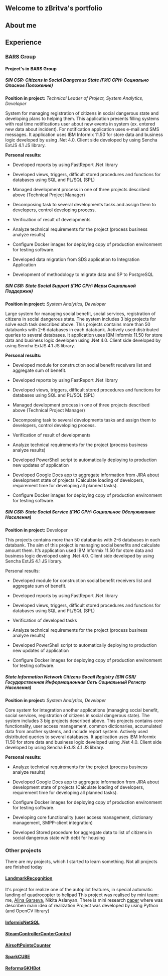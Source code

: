 ## Welcome to zBritva's portfolio


## About me


## Experience

### [BARS Group](http://www.bars.group)

#### Project's in BARS Group

##### SIN CSR: Citizens in Social Dangerous State (ГИС СРН: Социально Опасное Положение)

**Position in project:** _Technical Leader of Project, System Analytics, Developer_

System for managing registration of citizens in social dangerous state and developing plans to helping them.
This application presents filling systems with real time notifications user about new events in system
(ex. entered new data about incident). For notification application uses e-mail and SMS messages.
It application uses IBM Informix 11.50 for store data and business logic developed by using .Net 4.0.
Client side developed by using Sencha ExtJS 4.1 JS library.

**Personal results:**
+	Developed reports by using FastReport .Net library

+	Developed views, triggers, difficult stored procedures and functions for databases using SQL and PL/SQL (SPL)

+	Managed development process in one of three projects described above (Technical Project Manager)

+    Decomposing task to several developments tasks and assign them to developers, control developing process.

+    Verification of result of developments

+	Analyze technical requirements for the project (process business  analyze results)

+	Configure Docker images for deploying copy of production environment for testing software.

+	Developed data migration from SDS application to Integration Application

+	Development of methodology to migrate data and SP to PostgreSQL


##### SIN CSR: State Social Support (ГИС СРН: Меры Социальной Поддержки)

**Position in project:** _System Analytics, Developer_

Large system for managing social benefit, social services, registration of citizens in social dangerous state.
The system includes 3 big projects for solve each task described above.
This projects contains more than 50 databanks with 2-6 databases in each databank.
Actively used distributed queries to several databases.
It application uses IBM Informix 11.50 for store data and business logic developen using .Net 4.0.
Client side developed by using Sencha ExtJS 4.1 JS library.

**Personal results:**
+	Developed module for construction social benefit receivers list and aggregate sum of benefit.

+	Developed reports by using FastReport .Net library

+	Developed views, triggers, difficult stored procedures and functions for databases using SQL and PL/SQL (SPL)

+	Managed development process in one of three projects described above (Technical Project Manager)

+   Decomposing task to several developments tasks and assign them to developers, control developing process.

+   Verification of result of developments

+	Analyze technical requirements for the project (process business  analyze results)

+	Developed PowerShell script to automatically deploying to production new updates of application

+	Developed Google Docs app to aggregate information from JIRA about development state of projects (Calculate loading of developers, requirement time for developing all planned tasks).

+	Configure Docker images for deploying copy of production environment for testing software.

##### SIN CSR: State Social Service (ГИС СРН: Социальное Обслуживание Населения)

**Position in project:** Developer

This projects contains more than 50 databanks with 2-6 databases in each databank.
The aim of this project is managing social benefits and calculate amount them.
It’s application used IBM Informix 11.50 for store data and business logic developed using .Net 4.0.
Client side developed by using Sencha ExtJS 4.1 JS library.

Personal results:
+	Developed module for construction social benefit receivers list and aggregate sum of benefit.

+	Developed reports by using FastReport .Net library

+	Developed views, triggers, difficult stored procedures and functions for databases using SQL and PL/SQL (SPL)

+	Verification of developed tasks

+	Analyze technical requirements for the project (process business  analyze results)

+	Developed PowerShell script to automatically deploying to production new updates of application

+	Configure Docker images for deploying copy of production environment for testing software.

##### State Information Network Citizens Socail Registry (SIN CSR/Государственная Информационная Сеть Социальный Регистр Населения)

**Position in project:** _System Analytics, Developer_

Core system for integration another applications (managing social benefit, social services, registration of citizens in social dangerous state).
The system includes 3 big projects described above. This projects contains core functionality, user access management, common dictionaries, accumulated data from another systems,
and include report system. Actively used distributed queries to several databases.
It application uses IBM Informix 11.50 for store data and business logic developed using .Net 4.0.
Client side developed by using Sencha ExtJS 4.1 JS library.

**Personal results:**
+	Analyze technical requirements for the project (process business analyze results)

+	Developed Google Docs app to aggregate information from JIRA about development state of projects (Calculate loading of developers, requirement time for developing all planned tasks).

+	Configure Docker images for deploying copy of production environment for testing software.

+	Developing core functionality (user access management, dictionary management, SMPP-client integration)

+	Developed Stored procedure for aggregate data to list of citizens in social dangerous state with debt for housing


### Other projects

There are my projects, which I started to learn something. Not all projects are finished today

#### [LandmarkRecognition](https://github.com/zBritva/LandmarkRecognition)

It's project for realize one of the autopilot features, in special automatic landing of quadrocopter to helipad
This project was realised by mini team: me, [Alina Garaeva](https://github.com/crazyalin92), Nikita Aslanyan.
There is mini research [paper](https://zbritva.github.io/Projects/LandmarkRecognition/paper.pdf) where was describen main idea of realization
Project was developed by using Python (and OpenCV library)

#### [InformixNetSQL](https://github.com/zBritva/InformixNetSQL)


#### [SteamControllerCopterControl](https://github.com/zBritva/SteamControllerCopterControl)


#### [AirsoftPointsCounter](https://github.com/zBritva/AirsoftPointsCounter)


#### [SparkCUBE](https://github.com/zBritva/SparkCUBE)


#### [ReformaGKHBot](https://bitbucket.org/zBritva/reformagkhbot)
